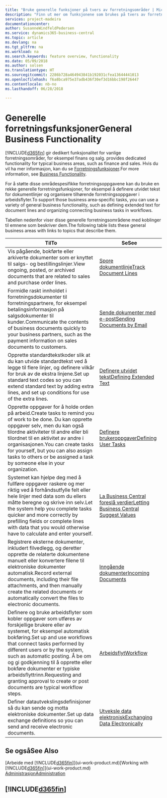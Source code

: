 ```yaml
---
title: "Bruke generelle funksjoner på tvers av forretningsområder | Microsoft-dokumentasjon"
description: "Finn ut mer om funksjonene som brukes på tvers av forretningsområder i Business Central."
services: project-madeira
documentationcenter: 
author: SusanneWindfeldPedersen
ms.service: dynamics365-business-central
ms.topic: article
ms.devlang: na
ms.tgt_pltfrm: na
ms.workload: na
ms.search.keywords: feature overview, functionality
ms.date: 05/09/2018
ms.author: solsen
ms.translationtype: HT
ms.sourcegitcommit: 2286b728a464943841b192031cfea13644441013
ms.openlocfilehash: f6a8bca975e37adb436f30ef3d16bbc198f26447
ms.contentlocale: nb-no
ms.lasthandoff: 06/28/2018

---
```

# <a name="general-business-functionality"></a><span data-ttu-id="5d7f9-103">Generelle forretningsfunksjoner</span><span class="sxs-lookup"><span data-stu-id="5d7f9-103">General Business Functionality</span></span>
[!INCLUDE[d365fin](includes/d365fin_md.md)]<span data-ttu-id="5d7f9-104"> gir dedikert funksjonalitet for vanlige forretningsområder, for eksempel finans og salg.</span><span class="sxs-lookup"><span data-stu-id="5d7f9-104"> provides dedicated functionality for typical business areas, such as finance and sales.</span></span> <span data-ttu-id="5d7f9-105">Hvis du vil ha mer informasjon, kan du se [Forretningsfunksjoner](across-business-functionality.md).</span><span class="sxs-lookup"><span data-stu-id="5d7f9-105">For more information, see [Business Functionality](across-business-functionality.md).</span></span>

<span data-ttu-id="5d7f9-106">For å støtte disse områdespesifikke forretningsoppgavene kan du bruke en rekke generelle forretningsfunksjoner, for eksempel å definere utvidet tekst for dokumentlinjer og organisere tilhørende forretningsoppgaver i arbeidsflyter.</span><span class="sxs-lookup"><span data-stu-id="5d7f9-106">To support those business area-specific tasks, you can use a variety of general business functionality, such as defining extended text for document lines and organizing connecting business tasks in workflows.</span></span>

<span data-ttu-id="5d7f9-107">Tabellen nedenfor viser disse generelle forretningsområdene med koblinger til emnene som beskriver dem.</span><span class="sxs-lookup"><span data-stu-id="5d7f9-107">The following table lists these general business areas with links to topics that describe them.</span></span>

| <span data-ttu-id="5d7f9-108">Til</span><span class="sxs-lookup"><span data-stu-id="5d7f9-108">To</span></span> | <span data-ttu-id="5d7f9-109">Se</span><span class="sxs-lookup"><span data-stu-id="5d7f9-109">See</span></span> |
| --- | --- |
|<span data-ttu-id="5d7f9-110">Vis pågående, bokførte eller arkiverte dokumenter som er knyttet til salgs- og bestillingslinjer.</span><span class="sxs-lookup"><span data-stu-id="5d7f9-110">View ongoing, posted, or archived documents that are related to sales and purchase order lines.</span></span>|[<span data-ttu-id="5d7f9-111">Spore dokumentlinje</span><span class="sxs-lookup"><span data-stu-id="5d7f9-111">Track Document Lines</span></span>](across-how-to-track-document-lines.md)|
| <span data-ttu-id="5d7f9-112">Formidle raskt innholdet i forretningsdokumenter til forretningspartnere, for eksempel betalingsinformasjon på salgsdokumenter til kunder.</span><span class="sxs-lookup"><span data-stu-id="5d7f9-112">Communicate the contents of business documents quickly to your business partners, such as the payment information on sales documents to customers.</span></span> |[<span data-ttu-id="5d7f9-113">Sende dokumenter med e-post</span><span class="sxs-lookup"><span data-stu-id="5d7f9-113">Sending Documents by Email</span></span>](ui-how-send-documents-email.md) |
| <span data-ttu-id="5d7f9-114">Opprette standardtekstkoder slik at du kan utvide standardtekst ved å legge til flere linjer, og definere vilkår for bruk av de ekstra linjene.</span><span class="sxs-lookup"><span data-stu-id="5d7f9-114">Set up standard text codes so you can extend standard text by adding extra lines, and set up conditions for use of the extra lines.</span></span> |[<span data-ttu-id="5d7f9-115">Definere utvidet tekst</span><span class="sxs-lookup"><span data-stu-id="5d7f9-115">Defining Extended Text</span></span>](ui-how-define-ext-text.md) |
|<span data-ttu-id="5d7f9-116">Opprette oppgaver for å holde orden på arbeid.</span><span class="sxs-lookup"><span data-stu-id="5d7f9-116">Create tasks to remind you of work to be done.</span></span> <span data-ttu-id="5d7f9-117">Du kan opprette oppgaver selv, men du kan også tilordne aktiviteter til andre eller bli tilordnet til en aktivitet av andre i organisasjonen.</span><span class="sxs-lookup"><span data-stu-id="5d7f9-117">You can create tasks for yourself, but you can also assign tasks to others or be assigned a task by someone else in your organization.</span></span>|[<span data-ttu-id="5d7f9-118">Definere brukeroppgaver</span><span class="sxs-lookup"><span data-stu-id="5d7f9-118">Defining User Tasks</span></span>](across-user-tasks.md)|
|<span data-ttu-id="5d7f9-119">Systemet kan hjelpe deg med å fullføre oppgaver raskere og mer riktig ved å forhåndsutfylle felt eller hele linjer med data som du ellers måtte beregne og skrive inn selv.</span><span class="sxs-lookup"><span data-stu-id="5d7f9-119">Let the system help you complete tasks quicker and more correctly by prefilling fields or complete lines with data that you would otherwise have to calculate and enter yourself.</span></span>|[<span data-ttu-id="5d7f9-120">La Business Central foreslå verdier</span><span class="sxs-lookup"><span data-stu-id="5d7f9-120">Letting Business Central Suggest Values</span></span>](ui-let-system-suggest-values.md)|
|<span data-ttu-id="5d7f9-121">Registrere eksterne dokumenter, inkludert filvedlegg, og deretter opprette de relaterte dokumentene manuelt eller konvertere filene til elektroniske dokumenter automatisk.</span><span class="sxs-lookup"><span data-stu-id="5d7f9-121">Record external documents, including their file attachments, and then manually create the related documents or automatically convert the files to electronic documents.</span></span>|[<span data-ttu-id="5d7f9-122">Inngående dokumenter</span><span class="sxs-lookup"><span data-stu-id="5d7f9-122">Incoming Documents</span></span>](across-income-documents.md)|
|<span data-ttu-id="5d7f9-123">Definere og bruke arbeidsflyter som kobler oppgaver som utføres av forskjellige brukere eller av systemet, for eksempel automatisk bokføring.</span><span class="sxs-lookup"><span data-stu-id="5d7f9-123">Set up and use workflows that connect tasks performed by different users or by the system, such as automatic posting.</span></span> <span data-ttu-id="5d7f9-124">Å be om og gi godkjenning til å opprette eller bokføre dokumenter er typiske arbeidsflyttrinn.</span><span class="sxs-lookup"><span data-stu-id="5d7f9-124">Requesting and granting approval to create or post documents are typical workflow steps.</span></span>|[<span data-ttu-id="5d7f9-125">Arbeidsflyt</span><span class="sxs-lookup"><span data-stu-id="5d7f9-125">Workflow</span></span>](across-workflow.md)|
| <span data-ttu-id="5d7f9-126">Definer datautvekslingsdefinisjoner så du kan sende og motta elektroniske dokumenter.</span><span class="sxs-lookup"><span data-stu-id="5d7f9-126">Set up data exchange definitions so you can send and receive electronic documents.</span></span> |[<span data-ttu-id="5d7f9-127">Utveksle data elektronisk</span><span class="sxs-lookup"><span data-stu-id="5d7f9-127">Exchanging Data Electronically</span></span>](across-data-exchange.md) |

## <a name="see-also"></a><span data-ttu-id="5d7f9-128">Se også</span><span class="sxs-lookup"><span data-stu-id="5d7f9-128">See Also</span></span>
<span data-ttu-id="5d7f9-129">[Arbeide med [!INCLUDE[d365fin](includes/d365fin_md.md)]](ui-work-product.md)</span><span class="sxs-lookup"><span data-stu-id="5d7f9-129">[Working with [!INCLUDE[d365fin](includes/d365fin_md.md)]](ui-work-product.md)</span></span>  
[<span data-ttu-id="5d7f9-130">Administrasjon</span><span class="sxs-lookup"><span data-stu-id="5d7f9-130">Administration</span></span>](admin-setup-and-administration.md)

## [!INCLUDE[d365fin](includes/free_trial_md.md)]  
 

